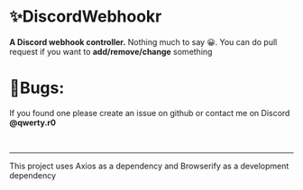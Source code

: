 # ✨DiscordWebhookr
**A Discord webhook controller.**
Nothing much to say 😀.
You can do pull request if you want to **add/remove/change** something

# 🐛Bugs:
If you found one
please create an issue on github
or contact me on Discord **@qwerty.r0**

</br>

---

This project uses Axios as a dependency and Browserify as a development dependency